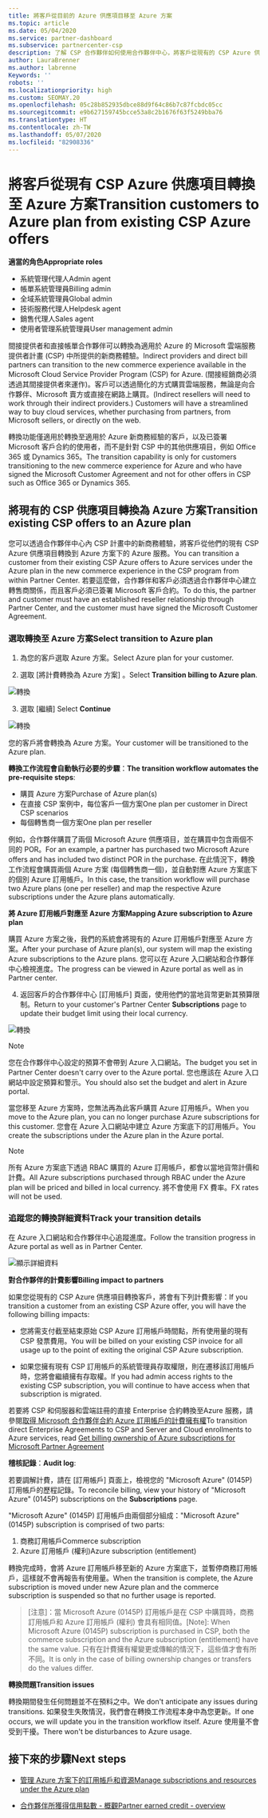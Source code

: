 ```yaml
---
title: 將客戶從目前的 Azure 供應項目移至 Azure 方案
ms.topic: article
ms.date: 05/04/2020
ms.service: partner-dashboard
ms.subservice: partnercenter-csp
description: 了解 CSP 合作夥伴如何使用合作夥伴中心，將客戶從現有的 CSP Azure 供應項目移至 Azure 方案下的 Azure 服務。
author: LauraBrenner
ms.author: labrenne
Keywords: ''
robots: ''
ms.localizationpriority: high
ms.custom: SEOMAY.20
ms.openlocfilehash: 05c28b852935dbce88d9f64c86b7c87fcbdc05cc
ms.sourcegitcommit: e9b627159745bcce53a8c2b1676f63f5249bba76
ms.translationtype: HT
ms.contentlocale: zh-TW
ms.lasthandoff: 05/07/2020
ms.locfileid: "82908336"
---
```

# <a name="transition-customers-to-azure-plan-from-existing-csp-azure-offers"></a><span data-ttu-id="ff0c1-103">將客戶從現有 CSP Azure 供應項目轉換至 Azure 方案</span><span class="sxs-lookup"><span data-stu-id="ff0c1-103">Transition customers to Azure plan from existing CSP Azure offers</span></span>

<span data-ttu-id="ff0c1-104">**適當的角色**</span><span class="sxs-lookup"><span data-stu-id="ff0c1-104">**Appropriate roles**</span></span>

- <span data-ttu-id="ff0c1-105">系統管理代理人</span><span class="sxs-lookup"><span data-stu-id="ff0c1-105">Admin agent</span></span>
- <span data-ttu-id="ff0c1-106">帳單系統管理員</span><span class="sxs-lookup"><span data-stu-id="ff0c1-106">Billing admin</span></span>
- <span data-ttu-id="ff0c1-107">全域系統管理員</span><span class="sxs-lookup"><span data-stu-id="ff0c1-107">Global admin</span></span>
- <span data-ttu-id="ff0c1-108">技術服務代理人</span><span class="sxs-lookup"><span data-stu-id="ff0c1-108">Helpdesk agent</span></span>
- <span data-ttu-id="ff0c1-109">銷售代理人</span><span class="sxs-lookup"><span data-stu-id="ff0c1-109">Sales agent</span></span>
- <span data-ttu-id="ff0c1-110">使用者管理系統管理員</span><span class="sxs-lookup"><span data-stu-id="ff0c1-110">User management admin</span></span>

<span data-ttu-id="ff0c1-111">間接提供者和直接帳單合作夥伴可以轉換為適用於 Azure 的 Microsoft 雲端服務提供者計畫 (CSP) 中所提供的新商務體驗。</span><span class="sxs-lookup"><span data-stu-id="ff0c1-111">Indirect providers and direct bill partners can transition to the new commerce experience available in the Microsoft Cloud Service Provider Program (CSP) for Azure.</span></span> <span data-ttu-id="ff0c1-112">(間接經銷商必須透過其間接提供者來運作)。客戶可以透過簡化的方式購買雲端服務，無論是向合作夥伴、Microsoft 賣方或直接在網路上購買。</span><span class="sxs-lookup"><span data-stu-id="ff0c1-112">(Indirect resellers will need to work through their indirect providers.) Customers will have a streamlined way to buy cloud services, whether purchasing from partners, from Microsoft sellers, or directly on the web.</span></span>

<span data-ttu-id="ff0c1-113">轉換功能僅適用於轉換至適用於 Azure 新商務經驗的客戶，以及已簽署 Microsoft 客戶合約的使用者，而不是針對 CSP 中的其他供應項目，例如 Office 365 或 Dynamics 365。</span><span class="sxs-lookup"><span data-stu-id="ff0c1-113">The transition capability is only for customers transitioning to the new commerce experience for Azure and who have signed the Microsoft Customer Agreement and not for other offers in CSP such as Office 365 or Dynamics 365.</span></span>

## <a name="transition-existing-csp-offers-to-an-azure-plan"></a><span data-ttu-id="ff0c1-114">將現有的 CSP 供應項目轉換為 Azure 方案</span><span class="sxs-lookup"><span data-stu-id="ff0c1-114">Transition existing CSP offers to an Azure plan</span></span>

<span data-ttu-id="ff0c1-115">您可以透過合作夥伴中心內 CSP 計畫中的新商務體驗，將客戶從他們的現有 CSP Azure 供應項目轉換到 Azure 方案下的 Azure 服務。</span><span class="sxs-lookup"><span data-stu-id="ff0c1-115">You can transition a customer from their existing CSP Azure offers to Azure services under the Azure plan in the new commerce experience in the CSP program from within Partner Center.</span></span> <span data-ttu-id="ff0c1-116">若要這麼做，合作夥伴和客戶必須透過合作夥伴中心建立轉售商關係，而且客戶必須已簽署 Microsoft 客戶合約。</span><span class="sxs-lookup"><span data-stu-id="ff0c1-116">To do this, the partner and customer must have an established reseller relationship through Partner Center, and the customer must have signed the Microsoft Customer Agreement.</span></span>

### <a name="select-transition-to-azure-plan"></a><span data-ttu-id="ff0c1-117">選取轉換至 Azure 方案</span><span class="sxs-lookup"><span data-stu-id="ff0c1-117">Select transition to Azure plan</span></span>

1. <span data-ttu-id="ff0c1-118">為您的客戶選取 Azure 方案。</span><span class="sxs-lookup"><span data-stu-id="ff0c1-118">Select Azure plan for your customer.</span></span>

2. <span data-ttu-id="ff0c1-119">選取 [將計費轉換為 Azure 方案]  。</span><span class="sxs-lookup"><span data-stu-id="ff0c1-119">Select **Transition billing to Azure plan**.</span></span>

![轉換](images/azure/transition1.png)

3. <span data-ttu-id="ff0c1-121">選取 [繼續] </span><span class="sxs-lookup"><span data-stu-id="ff0c1-121">Select **Continue**</span></span>

![轉換](images/azure/transition2.png)

<span data-ttu-id="ff0c1-123">您的客戶將會轉換為 Azure 方案。</span><span class="sxs-lookup"><span data-stu-id="ff0c1-123">Your customer will be transitioned to the Azure plan.</span></span>

<span data-ttu-id="ff0c1-124">**轉換工作流程會自動執行必要的步驟**：</span><span class="sxs-lookup"><span data-stu-id="ff0c1-124">**The transition workflow automates the pre-requisite steps**:</span></span>

- <span data-ttu-id="ff0c1-125">購買 Azure 方案</span><span class="sxs-lookup"><span data-stu-id="ff0c1-125">Purchase of Azure plan(s)</span></span>
- <span data-ttu-id="ff0c1-126">在直接 CSP 案例中，每位客戶一個方案</span><span class="sxs-lookup"><span data-stu-id="ff0c1-126">One plan per customer in Direct CSP scenarios</span></span>  
- <span data-ttu-id="ff0c1-127">每個轉售商一個方案</span><span class="sxs-lookup"><span data-stu-id="ff0c1-127">One plan per reseller</span></span>  

<span data-ttu-id="ff0c1-128">例如，合作夥伴購買了兩個 Microsoft Azure 供應項目，並在購買中包含兩個不同的 POR。</span><span class="sxs-lookup"><span data-stu-id="ff0c1-128">For an example, a partner has purchased two Microsoft Azure offers and has included two distinct POR in the purchase.</span></span> <span data-ttu-id="ff0c1-129">在此情況下，轉換工作流程會購買兩個 Azure 方案 (每個轉售商一個)，並自動對應 Azure 方案底下的個別 Azure 訂用帳戶。</span><span class="sxs-lookup"><span data-stu-id="ff0c1-129">In this case, the transition workflow will purchase two Azure plans (one per reseller) and map the respective Azure subscriptions under the Azure plans automatically.</span></span>  

<span data-ttu-id="ff0c1-130">**將 Azure 訂用帳戶對應至 Azure 方案**</span><span class="sxs-lookup"><span data-stu-id="ff0c1-130">**Mapping Azure subscription to Azure plan**</span></span>

<span data-ttu-id="ff0c1-131">購買 Azure 方案之後，我們的系統會將現有的 Azure 訂用帳戶對應至 Azure 方案。</span><span class="sxs-lookup"><span data-stu-id="ff0c1-131">After your purchase of Azure plan(s), our system will map the existing Azure subscriptions to the Azure plans.</span></span> <span data-ttu-id="ff0c1-132">您可以在 Azure 入口網站和合作夥伴中心檢視進度。</span><span class="sxs-lookup"><span data-stu-id="ff0c1-132">The progress can be viewed in Azure portal as well as in Partner center.</span></span> 

4. <span data-ttu-id="ff0c1-133">返回客戶的合作夥伴中心 [訂用帳戶]  頁面，使用他們的當地貨幣更新其預算限制。</span><span class="sxs-lookup"><span data-stu-id="ff0c1-133">Return to your customer's Partner Center **Subscriptions** page to update their budget limit using their local currency.</span></span> 

![轉換](images/azure/transition3.png)

>[!NOTE]
><span data-ttu-id="ff0c1-135">您在合作夥伴中心設定的預算不會帶到 Azure 入口網站。</span><span class="sxs-lookup"><span data-stu-id="ff0c1-135">The budget you set in Partner Center doesn't carry over to the Azure portal.</span></span> <span data-ttu-id="ff0c1-136">您也應該在 Azure 入口網站中設定預算和警示。</span><span class="sxs-lookup"><span data-stu-id="ff0c1-136">You should also set the budget and alert in Azure portal.</span></span>

<span data-ttu-id="ff0c1-137">當您移至 Azure 方案時，您無法再為此客戶購買 Azure 訂用帳戶。</span><span class="sxs-lookup"><span data-stu-id="ff0c1-137">When you move to the Azure plan, you can no longer purchase Azure subscriptions for this customer.</span></span> <span data-ttu-id="ff0c1-138">您會在 Azure 入口網站中建立 Azure 方案底下的訂用帳戶。</span><span class="sxs-lookup"><span data-stu-id="ff0c1-138">You create the subscriptions under the Azure plan in the Azure portal.</span></span>

>[!NOTE]
> <span data-ttu-id="ff0c1-139">所有 Azure 方案底下透過 RBAC 購買的 Azure 訂用帳戶，都會以當地貨幣計價和計費。</span><span class="sxs-lookup"><span data-stu-id="ff0c1-139">All Azure subscriptions purchased through RBAC under the Azure plan will be priced and billed in local currency.</span></span> <span data-ttu-id="ff0c1-140">將不會使用 FX 費率。</span><span class="sxs-lookup"><span data-stu-id="ff0c1-140">FX rates will not be used.</span></span>

### <a name="track-your-transition-details"></a><span data-ttu-id="ff0c1-141">追蹤您的轉換詳細資料</span><span class="sxs-lookup"><span data-stu-id="ff0c1-141">Track your transition details</span></span>

<span data-ttu-id="ff0c1-142">在 Azure 入口網站和合作夥伴中心追蹤進度。</span><span class="sxs-lookup"><span data-stu-id="ff0c1-142">Follow the transition progress in Azure portal as well as in Partner Center.</span></span>

![顯示詳細資料](images/azure/details1.png)

<span data-ttu-id="ff0c1-144">**對合作夥伴的計費影響**</span><span class="sxs-lookup"><span data-stu-id="ff0c1-144">**Billing impact to partners**</span></span>

<span data-ttu-id="ff0c1-145">如果您從現有的 CSP Azure 供應項目轉換客戶，將會有下列計費影響：</span><span class="sxs-lookup"><span data-stu-id="ff0c1-145">If you transition a customer from an existing CSP Azure offer, you will have the following billing impacts:</span></span>

- <span data-ttu-id="ff0c1-146">您將需支付截至結束原始 CSP Azure 訂用帳戶時間點，所有使用量的現有 CSP 發票費用。</span><span class="sxs-lookup"><span data-stu-id="ff0c1-146">You will be billed on your existing CSP invoice for all usage up to the point of exiting the original CSP Azure subscription.</span></span>

- <span data-ttu-id="ff0c1-147">如果您擁有現有 CSP 訂用帳戶的系統管理員存取權限，則在遷移該訂用帳戶時，您將會繼續擁有存取權。</span><span class="sxs-lookup"><span data-stu-id="ff0c1-147">If you had admin access rights to the existing CSP subscription, you will continue to have access when that subscription is migrated.</span></span>

<span data-ttu-id="ff0c1-148">若要將 CSP 和伺服器和雲端註冊的直接 Enterprise 合約轉換至Azure 服務，請參閱[取得 Microsoft 合作夥伴合約 Azure 訂用帳戶的計費擁有權](https://docs.microsoft.com/azure/billing/mpa-request-ownership)</span><span class="sxs-lookup"><span data-stu-id="ff0c1-148">To transition direct Enterprise Agreements to CSP and Server and Cloud enrollments to Azure services, read [Get billing ownership of Azure subscriptions for Microsoft Partner Agreement](https://docs.microsoft.com/azure/billing/mpa-request-ownership)</span></span>

<span data-ttu-id="ff0c1-149">**稽核記錄**：</span><span class="sxs-lookup"><span data-stu-id="ff0c1-149">**Audit log**:</span></span>

<span data-ttu-id="ff0c1-150">若要調解計費，請在 [訂用帳戶]  頁面上，檢視您的 "Microsoft Azure" (0145P) 訂用帳戶的歷程記錄。</span><span class="sxs-lookup"><span data-stu-id="ff0c1-150">To reconcile billing, view your history of "Microsoft Azure" (0145P) subscriptions on the **Subscriptions** page.</span></span> 

<span data-ttu-id="ff0c1-151">"Microsoft Azure" (0145P) 訂用帳戶由兩個部分組成：</span><span class="sxs-lookup"><span data-stu-id="ff0c1-151">"Microsoft Azure" (0145P) subscription is comprised of two parts:</span></span>
1. <span data-ttu-id="ff0c1-152">商務訂用帳戶</span><span class="sxs-lookup"><span data-stu-id="ff0c1-152">Commerce subscription</span></span> 
2. <span data-ttu-id="ff0c1-153">Azure 訂用帳戶 (權利)</span><span class="sxs-lookup"><span data-stu-id="ff0c1-153">Azure subscription (entitlement)</span></span>

<span data-ttu-id="ff0c1-154">轉換完成時，會將 Azure 訂用帳戶移至新的 Azure 方案底下，並暫停商務訂用帳戶，這樣就不會再報告有使用量。</span><span class="sxs-lookup"><span data-stu-id="ff0c1-154">When the transition is complete, the Azure subscription is moved under new Azure plan and the commerce subscription is suspended so that no further usage is reported.</span></span>  

><span data-ttu-id="ff0c1-155">[注意]：當 Microsoft Azure (0145P) 訂用帳戶是在 CSP 中購買時，商務訂用帳戶和 Azure 訂用帳戶 (權利) 會具有相同值。</span><span class="sxs-lookup"><span data-stu-id="ff0c1-155">[Note]: When Microsoft Azure (0145P) subscription is purchased in CSP, both the commerce subscription and the Azure subscription (entitlement) have the same value.</span></span> <span data-ttu-id="ff0c1-156">只有在計費擁有權變更或傳輸的情況下，這些值才會有所不同。</span><span class="sxs-lookup"><span data-stu-id="ff0c1-156">It is only in the case of billing ownership changes or transfers do the values differ.</span></span> 

<span data-ttu-id="ff0c1-157">**轉換問題**</span><span class="sxs-lookup"><span data-stu-id="ff0c1-157">**Transition issues**</span></span>

<span data-ttu-id="ff0c1-158">轉換期間發生任何問題並不在預料之中。</span><span class="sxs-lookup"><span data-stu-id="ff0c1-158">We don't anticipate any issues during transitions.</span></span> <span data-ttu-id="ff0c1-159">如果發生失敗情況，我們會在轉換工作流程本身中為您更新。</span><span class="sxs-lookup"><span data-stu-id="ff0c1-159">If one occurs, we will update you in the transition workflow itself.</span></span> <span data-ttu-id="ff0c1-160">Azure 使用量不會受到干擾。</span><span class="sxs-lookup"><span data-stu-id="ff0c1-160">There won't be disturbances to Azure usage.</span></span>  

## <a name="next-steps"></a><span data-ttu-id="ff0c1-161">接下來的步驟</span><span class="sxs-lookup"><span data-stu-id="ff0c1-161">Next steps</span></span>

- [<span data-ttu-id="ff0c1-162">管理 Azure 方案下的訂用帳戶和資源</span><span class="sxs-lookup"><span data-stu-id="ff0c1-162">Manage subscriptions and resources under the Azure plan</span></span>](azure-plan-manage.md)

- [<span data-ttu-id="ff0c1-163">合作夥伴所獲得信用點數 - 概觀</span><span class="sxs-lookup"><span data-stu-id="ff0c1-163">Partner earned credit - overview</span></span>](partner-earned-credit.md)



